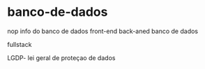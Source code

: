 # banco-de-dados
nop
info do banco de dados
front-end
back-aned
banco de dados

fullstack

LGDP- lei geral de proteçao de dados
